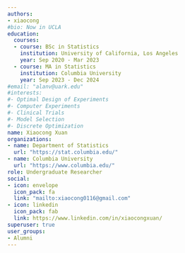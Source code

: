 ```yaml
---
authors:
- xiaocong
#bio: Now in UCLA
education:
  courses:
  - course: BSc in Statistics
    institution: University of California, Los Angeles
    year: Sep 2020 - Mar 2023
  - course: MA in Statistics
    institution: Columbia University
    year: Sep 2023 - Dec 2024    
#email: "alanv@uark.edu"
#interests:
#- Optimal Design of Experiments
#- Computer Experiments
#- Clinical Trials
#- Model Selection
#- Discrete Optimization
name: Xiaocong Xuan
organizations:
- name: Department of Statistics
  url: "https://stat.columbia.edu/"
- name: Columbia University
  url: "https://www.columbia.edu/"
role: Undergraduate Researcher
social:
- icon: envelope
  icon_pack: fa
  link: "mailto:xiaocong0116@gmail.com"
- icon: linkedin
  icon_pack: fab
  link: https://www.linkedin.com/in/xiaocongxuan/    
superuser: true
user_groups:
- Alumni
---
```

